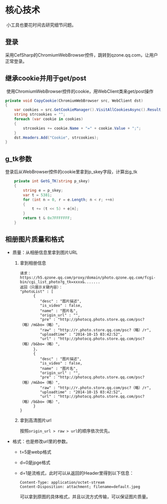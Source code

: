 # 核心技术

​	小工具也要花时间去研究细节问题。

## 登录

​	采用CefSharp的ChromiumWebBrowser控件，跳转到qzone.qq.com，让用户正常登录。

## 继承cookie并用于get/post
​	使用ChromiumWebBrowser控件的cookie，用WebClient类来get/post操作

```c#
private void CopyCookie(ChromiumWebBrowser src, WebClient dst)
{
	var cookies = src.GetCookieManager().VisitAllCookiesAsync().Result;
	string strcookies = "";
	foreach (var cookie in cookies)
	{
		strcookies += cookie.Name + "=" + cookie.Value + ";";
	}
	dst.Headers.Add("Cookie", strcookies);
}
```

## g_tk参数

登录后从WebBrowser控件的cookie里拿到p_skey字段，计算出g_tk

```c#
  	private int GetG_TK(string p_skey)
  	{
  		string e = p_skey;
  		var t = 5381;
  		for (int n = 0, r = e.Length; n < r; ++n)
  		{
  			t += (t << 5) + e[n];
  		}
  		return t & 0x7FFFFFFF;
  	}  
```
## 相册图片质量和格式

- 质量：从相册信息里拿到图片URL

  1. 拿到相册信息

     ```
     请求：
     https://h5.qzone.qq.com/proxy/domain/photo.qzone.qq.com/fcgi-bin/cgi_list_photo?g_tk=xxxx&.......
     返回（只展示关键内容）：
     "photoList" : [
           {
              "desc" : "图片描述",
              "is_video" : false,
              "name" : "图片名",
              "origin_url" : "",
              "pre" : "http://photocq.photo.store.qq.com/psc?（略）/m&bo=（略）",
              "raw" : "http://r.photo.store.qq.com/psc?（略）/r",
              "uploadtime" : "2014-10-15 03:42:52",
              "url" : "http://photocq.photo.store.qq.com/psc?（略）/b&bo=（略）",
           }，
           {
              "desc" : "图片描述",
              "is_video" : false,
              "name" : "图片名",
              "origin_url" : "",
              "pre" : "http://photocq.photo.store.qq.com/psc?（略）/m&bo=（略）",
              "raw" : "http://r.photo.store.qq.com/psc?（略）/r",
              "uploadtime" : "2014-10-15 03:42:52",
              "url" : "http://photocq.photo.store.qq.com/psc?（略）/b&bo=（略）",
           }
     }
     ```

  2. 拿到高清图片url

     按照`origin_url > raw > url`的顺序依次优先。

- 格式：也是修改url里的参数。

  - t=5是webp格式
  - d=0是jpge格式
  - d=1是流格式，此时可以从返回的Header里得到以下信息：

    ```
    Content-Type: application/octet-stream
    Content-Disposition: attachment; filename=default.jpeg
    ```
  
    可以拿到原图的具体格式，并且以流方式传输，可以保证图片质量。

  
